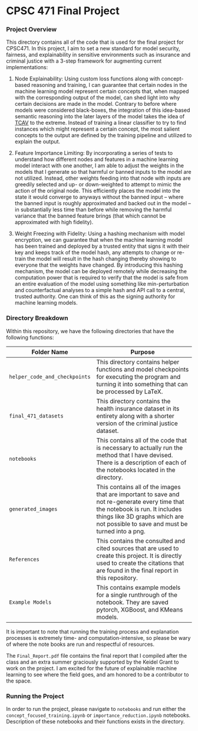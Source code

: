 # CPSC 471 Final Project

### Project Overview

This directory contains all of the code that is used for the final project for CPSC471. In this project, I aim to set a new standard for model security, fairness, and explainability in sensitive environments such as insurance and criminal justice with a 3-step framework for augmenting current implementations:

1) Node Explainability: Using custom loss functions along with concept-based reasoning and training, I can guarantee that certain nodes in the machine learning model represent certain concepts that, when mapped with the corresponding output of the model, can shed light into why certain decisions are made in the model. Contrary to before where models were considered black-boxes, the integration of this idea-based semantic reasoning into the later layers of the model takes the idea of [TCAV](https://arxiv.org/abs/1711.11279) to the extreme. Instead of training a linear classifier to try to find instances which might represent a certain concept, the most salient concepts to the output are defined by the training pipeline and utilized to explain the output. 

2) Feature Importance Limiting: By incorporating a series of tests to understand how different nodes and features in a machine learning model interact with one another, I am able to adjust the weights in the models that I generate so that harmful or banned inputs to the model are not utilized. Instead, other weights feeding into that node with inputs are greedily selected and up- or down-weighted to attempt to mimic the action of the original node. This efficiently places the model into the state it would converge to anyways without the banned input – where the banned input is roughly approximated and backed out in the model – in substantially less time than before while removing the harmful variance that the banned feature brings (that which cannot be approximated with high fidelity).

3) Weight Freezing with Fidelity: Using a hashing mechanism with model encryption, we can guarantee that when the machine learning model has been trained and deployed by a trusted entity that signs it with their key and keeps track of the model hash, any attempts to change or re-train the model will result in the hash changing thereby showing to everyone that the weights have changed. By introducing this hashing mechanism, the model can be deployed remotely while decreasing the computation power that is required to verify that the model is safe from an entire evaluation of the model using something like min-perturbation and counterfactual analyses to a simple hash and API call to a central, trusted authority. One can think of this as the signing authority for machine learning models. 



### Directory Breakdown 

Within this repository, we have the following directories that have the following functions:

| Folder Name | Purpose |
| ------------- | ------ |
| `helper_code_and_checkpoints` | This directory contains helper functions and model checkpoints for executing the program and turning it into something that can be processed by LaTeX. |
| `final_471_datasets` | This directory contains the health insurance dataset in its entirety along with a shorter version of the criminal justice dataset. |
| `notebooks` | This contains all of the code that is necessary to actually run the method that I have devised. There is a description of each of the notebooks located in the directory. |
| `generated_images` | This contains all of the images that are important to save and not re-generate every time that the notebook is run. It includes things like 3D graphs which are not possible to save and must be turned into a png. |
| `References` | This contains the consulted and cited sources that are used to create this project. It is directly used to create the citations that are found in the final report in this repository. |
| `Example Models` | This contains example models for a single runthrough of the notebook. They are saved pytorch, XGBoost, and KMeans models. |

It is important to note that running the training process and explanation processes is extremely time- and computation-intensive, so please be wary of where the note books are run and respectful of resources. 

The `Final_Report.pdf` file contains the final report that I compiled after the class and an extra summer graciously supported by the Keidel Grant to work on the project. I am excited for the future of explainable machine learning to see where the field goes, and am honored to be a contributor to the space. 

### Running the Project
In order to run the project, please navigate to `notebooks` and run either the `concept_focused_training.ipynb` or `importance_reduction.ipynb` notebooks. Description of these notebooks and their functions exists in the directory. 
